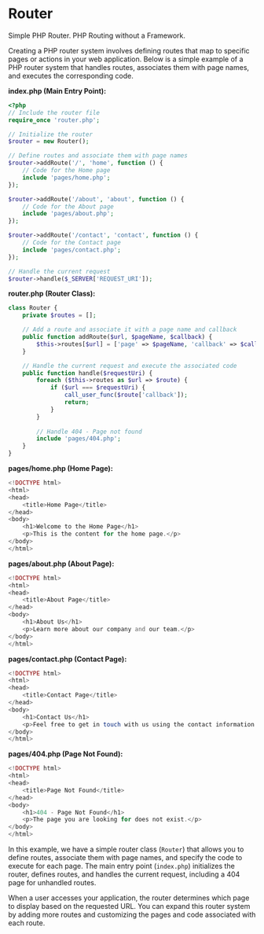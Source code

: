 # Router
 Simple PHP Router. 
 PHP Routing without a Framework. 


Creating a PHP router system involves defining routes that map to specific pages or actions in your web application. Below is a simple example of a PHP router system that handles routes, associates them with page names, and executes the corresponding code.

**index.php (Main Entry Point):**

```php
<?php
// Include the router file
require_once 'router.php';

// Initialize the router
$router = new Router();

// Define routes and associate them with page names
$router->addRoute('/', 'home', function () {
    // Code for the Home page
    include 'pages/home.php';
});

$router->addRoute('/about', 'about', function () {
    // Code for the About page
    include 'pages/about.php';
});

$router->addRoute('/contact', 'contact', function () {
    // Code for the Contact page
    include 'pages/contact.php';
});

// Handle the current request
$router->handle($_SERVER['REQUEST_URI']);
```

**router.php (Router Class):**

```php
class Router {
    private $routes = [];

    // Add a route and associate it with a page name and callback
    public function addRoute($url, $pageName, $callback) {
        $this->routes[$url] = ['page' => $pageName, 'callback' => $callback];
    }

    // Handle the current request and execute the associated code
    public function handle($requestUri) {
        foreach ($this->routes as $url => $route) {
            if ($url === $requestUri) {
                call_user_func($route['callback']);
                return;
            }
        }
        
        // Handle 404 - Page not found
        include 'pages/404.php';
    }
}
```

**pages/home.php (Home Page):**

```php
<!DOCTYPE html>
<html>
<head>
    <title>Home Page</title>
</head>
<body>
    <h1>Welcome to the Home Page</h1>
    <p>This is the content for the home page.</p>
</body>
</html>
```

**pages/about.php (About Page):**

```php
<!DOCTYPE html>
<html>
<head>
    <title>About Page</title>
</head>
<body>
    <h1>About Us</h1>
    <p>Learn more about our company and our team.</p>
</body>
</html>
```

**pages/contact.php (Contact Page):**

```php
<!DOCTYPE html>
<html>
<head>
    <title>Contact Page</title>
</head>
<body>
    <h1>Contact Us</h1>
    <p>Feel free to get in touch with us using the contact information provided.</p>
</body>
</html>
```

**pages/404.php (Page Not Found):**

```php
<!DOCTYPE html>
<html>
<head>
    <title>Page Not Found</title>
</head>
<body>
    <h1>404 - Page Not Found</h1>
    <p>The page you are looking for does not exist.</p>
</body>
</html>
```

In this example, we have a simple router class (`Router`) that allows you to define routes, associate them with page names, and specify the code to execute for each page. The main entry point (`index.php`) initializes the router, defines routes, and handles the current request, including a 404 page for unhandled routes.

When a user accesses your application, the router determines which page to display based on the requested URL. You can expand this router system by adding more routes and customizing the pages and code associated with each route.

